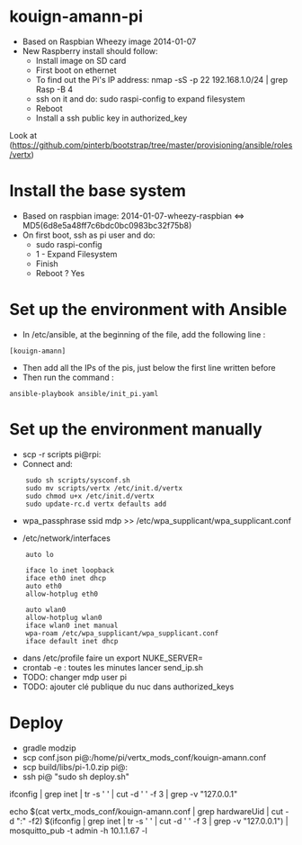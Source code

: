 kouign-amann-pi
===============

* Based on Raspbian Wheezy image 2014-01-07
* New Raspberry install should follow:
    * Install image on SD card
    * First boot on ethernet
    * To find out the Pi's IP address: nmap -sS -p 22 192.168.1.0/24 | grep Rasp -B 4
    * ssh on it and do: sudo raspi-config to expand filesystem
    * Reboot
    * Install a ssh public key in authorized_key

Look at (https://github.com/pinterb/bootstrap/tree/master/provisioning/ansible/roles/vertx)

# Install the base system

* Based on raspbian image: 2014-01-07-wheezy-raspbian <=> MD5(6d8e5a48ff7c6bdc0bc0983bc32f75b8)
* On first boot, ssh as pi user and do:
    * sudo raspi-config
    * 1 - Expand Filesystem
    * Finish
    * Reboot ? Yes

# Set up the environment with Ansible

* In /etc/ansible, at the beginning of the file, add the following line :
```
[kouign-amann]
```

* Then add all the IPs of the pis, just below the first line written before
* Then run the command :
```
ansible-playbook ansible/init_pi.yaml
```

# Set up the environment manually

* scp -r scripts pi@rpi:
* Connect and:
```
    sudo sh scripts/sysconf.sh
    sudo mv scripts/vertx /etc/init.d/vertx
    sudo chmod u+x /etc/init.d/vertx
    sudo update-rc.d vertx defaults add
```

* wpa_passphrase ssid mdp >> /etc/wpa_supplicant/wpa_supplicant.conf

* /etc/network/interfaces
```
    auto lo

    iface lo inet loopback
    iface eth0 inet dhcp
    auto eth0
    allow-hotplug eth0

    auto wlan0
    allow-hotplug wlan0
    iface wlan0 inet manual
    wpa-roam /etc/wpa_supplicant/wpa_supplicant.conf
    iface default inet dhcp
```
* dans /etc/profile faire un export NUKE_SERVER=<IP>
* crontab -e : toutes les minutes lancer send_ip.sh
* TODO: changer mdp user pi
* TODO: ajouter clé publique du nuc dans authorized_keys



# Deploy

* gradle modzip
* scp conf.json pi@<ip>:/home/pi/vertx_mods_conf/kouign-amann.conf
* scp build/libs/pi-1.0.zip pi@<ip>:
* ssh pi@<ip> "sudo sh deploy.sh"




ifconfig | grep inet | tr -s ' ' | cut -d ' ' -f 3 | grep -v
"127.0.0.1"

echo $(cat vertx_mods_conf/kouign-amann.conf | grep hardwareUid | cut
-d ":" -f2) $(ifconfig | grep inet | tr -s ' ' | cut -d ' ' -f 3 | grep -v "127.0.0.1")  | mosquitto_pub -t admin -h 10.1.1.67 -l
